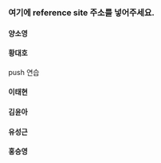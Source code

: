 ### 여기에 reference site 주소를 넣어주세요. 

#### 양소영

#### 황대호 
push 연습

#### 이태현

#### 김윤아 

#### 유성근

#### 홍승영
